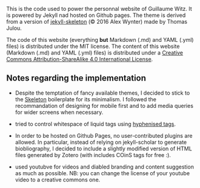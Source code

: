 This is the code used to power the personnal website of Guillaume Witz. It is powered by Jekyll nad hosted on Github pages.
The theme is derived from a version of [jekyll-skeleton](https://github.com/awochna/jekyll-skeleton/) (© 2016 Alex Wynter) made by Thomas Julou.

The code of this website (everything **but** Markdown (.md) and YAML (.yml) files) is distributed under the MIT license.
The content of this website (Markdown (.md) and YAML (.yml) files) is distributed under a [Creative Commons Attribution-ShareAlike 4.0 International License](http://creativecommons.org/licenses/by-sa/4.0/).


## Notes regarding the implementation

- Despite the temptation of fancy available themes, I decided to stick to the [Skeleton](http://getskeleton.com) boilerplate for its minimalism. I followed the recommandation of designing for mobile first and to add media queries for wider screens when necessary.

- tried to control whitespace of liquid tags using [hyphenised tags](https://shopify.github.io/liquid/basics/whitespace/).

- In order to be hosted on Github Pages, no user-contributed plugins are allowed. In particular, instead of relying on jekyll-scholar to generate biobliography, I decided to include a slightly modified version of HTML files generated by Zotero (with includes COinS tags for free :).

- used youtubve for videos and diabled branding and content suggestion as much as possible. NB: you can change the license of your youtube video to a creative commons one.
